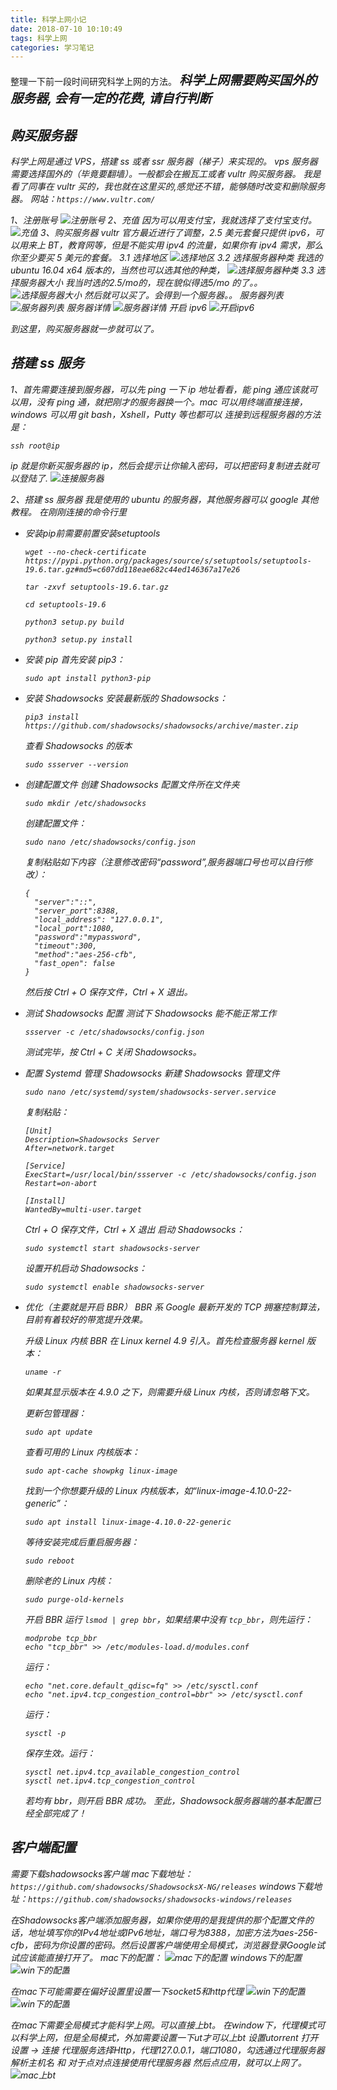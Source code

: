 ```yaml
---
title: 科学上网小记
date: 2018-07-10 10:10:49
tags: 科学上网
categories: 学习笔记
---
```


整理一下前一段时间研究科学上网的方法。
<b style="font-size: 20px;"><i>科学上网需要购买国外的服务器, 会有一定的花费, 请自行判断<i></b>

## 购买服务器

科学上网是通过 VPS，搭建 ss 或者 ssr 服务器（梯子）来实现的。
vps 服务器需要选择国外的（毕竟要翻墙）。一般都会在搬瓦工或者 vultr 购买服务器。
我是看了同事在 vultr 买的，我也就在这里买的,感觉还不错，能够随时改变和删除服务器。
网站：`https://www.vultr.com/`

1、注册账号
![注册账号](https://github.com/kaisa911/studyNotes/blob/master/public/image/zhucezhanghao.png?raw=true)
2、充值
因为可以用支付宝，我就选择了支付宝支付。
![充值](https://github.com/kaisa911/studyNotes/blob/master/public/image/chongzhi.png?raw=true)
3、购买服务器
vultr 官方最近进行了调整，2.5 美元套餐只提供 ipv6，可以用来上 BT，教育网等，但是不能实用 ipv4 的流量，如果你有 ipv4 需求，那么你至少要买 5 美元的套餐。
3.1 选择地区
![选择地区](https://github.com/kaisa911/studyNotes/blob/master/public/image/fuwuqi01.png?raw=true)
3.2 选择服务器种类
我选的 ubuntu 16.04 x64 版本的，当然也可以选其他的种类，
![选择服务器种类](https://github.com/kaisa911/studyNotes/blob/master/public/image/fuwuqi02.png?raw=true)
3.3 选择服务器大小
我当时选的$2.5/mo 的，现在貌似得选$5/mo 的了。。
![选择服务器大小](https://github.com/kaisa911/studyNotes/blob/master/public/image/fuwuqi03.png?raw=true)
然后就可以买了。会得到一个服务器。。
服务器列表
![服务器列表](https://github.com/kaisa911/studyNotes/blob/master/public/image/fuwuqi04.png?raw=true)
服务器详情
![服务器详情](https://github.com/kaisa911/studyNotes/blob/master/public/image/fuwuqi05.png?raw=true)
开启 ipv6
![开启ipv6](https://github.com/kaisa911/studyNotes/blob/master/public/image/fuwuqi06.png?raw=true)

到这里，购买服务器就一步就可以了。

## 搭建 ss 服务

1、首先需要连接到服务器，可以先 ping 一下 ip 地址看看，能 ping 通应该就可以用，没有 ping 通，就把刚才的服务器换一个。mac 可以用终端直接连接，windows 可以用 git bash，Xshell，Putty 等也都可以
连接到远程服务器的方法是：

```
ssh root@ip
```

ip 就是你新买服务器的 ip，然后会提示让你输入密码，可以把密码复制进去就可以登陆了.
![连接服务器](https://github.com/kaisa911/studyNotes/blob/master/public/image/lianjie01.png?raw=true)

2、搭建 ss 服务器
我是使用的 ubuntu 的服务器，其他服务器可以 google 其他教程。
在刚刚连接的命令行里

- 安装pip前需要前置安装setuptools
  ```
  wget --no-check-certificate  https://pypi.python.org/packages/source/s/setuptools/setuptools-19.6.tar.gz#md5=c607dd118eae682c44ed146367a17e26

  tar -zxvf setuptools-19.6.tar.gz

  cd setuptools-19.6

  python3 setup.py build

  python3 setup.py install

  ```
- 安装 pip
  首先安装 pip3：
  ```
  sudo apt install python3-pip
  ```
- 安装 Shadowsocks
  安装最新版的 Shadowsocks：
  ```
  pip3 install https://github.com/shadowsocks/shadowsocks/archive/master.zip
  ```
  查看 Shadowsocks 的版本
  ```
  sudo ssserver --version
  ```
- 创建配置文件
  创建 Shadowsocks 配置文件所在文件夹
  ```
  sudo mkdir /etc/shadowsocks
  ```
  创建配置文件：
  ```
  sudo nano /etc/shadowsocks/config.json
  ```
  复制粘贴如下内容（注意修改密码“password”,服务器端口号也可以自行修改）：
  ```
  {
    "server":"::",
    "server_port":8388,
    "local_address": "127.0.0.1",
    "local_port":1080,
    "password":"mypassword",
    "timeout":300,
    "method":"aes-256-cfb",
    "fast_open": false
  }
  ```
  然后按 Ctrl + O 保存文件，Ctrl + X 退出。
- 测试 Shadowsocks 配置
  测试下 Shadowsocks 能不能正常工作
  ```
  ssserver -c /etc/shadowsocks/config.json
  ```
  测试完毕，按 Ctrl + C 关闭 Shadowsocks。
- 配置 Systemd 管理 Shadowsocks
  新建 Shadowsocks 管理文件

  ```
  sudo nano /etc/systemd/system/shadowsocks-server.service
  ```

  复制粘贴：

  ```
  [Unit]
  Description=Shadowsocks Server
  After=network.target

  [Service]
  ExecStart=/usr/local/bin/ssserver -c /etc/shadowsocks/config.json
  Restart=on-abort

  [Install]
  WantedBy=multi-user.target
  ```

  Ctrl + O 保存文件，Ctrl + X 退出
  启动 Shadowsocks：

  ```
  sudo systemctl start shadowsocks-server
  ```

  设置开机启动 Shadowsocks：

  ```
  sudo systemctl enable shadowsocks-server
  ```

- 优化（主要就是开启 BBR）
  BBR 系 Google 最新开发的 TCP 拥塞控制算法，目前有着较好的带宽提升效果。

  升级 Linux 内核
    BBR 在 Linux kernel 4.9 引入。首先检查服务器 kernel 版本：

  ```
  uname -r
  ```

  如果其显示版本在 4.9.0 之下，则需要升级 Linux 内核，否则请忽略下文。

  更新包管理器：

  ```
  sudo apt update
  ```

  查看可用的 Linux 内核版本：

  ```
  sudo apt-cache showpkg linux-image
  ```

  找到一个你想要升级的 Linux 内核版本，如“linux-image-4.10.0-22-generic”：

  ```
  sudo apt install linux-image-4.10.0-22-generic
  ```

  等待安装完成后重启服务器：

  ```
  sudo reboot
  ```

  删除老的 Linux 内核：

  ```
  sudo purge-old-kernels
  ```

  开启 BBR
    运行 `lsmod | grep bbr`，如果结果中没有 `tcp_bbr`，则先运行：

  ```
  modprobe tcp_bbr
  echo "tcp_bbr" >> /etc/modules-load.d/modules.conf
  ```

  运行：

  ```
  echo "net.core.default_qdisc=fq" >> /etc/sysctl.conf
  echo "net.ipv4.tcp_congestion_control=bbr" >> /etc/sysctl.conf
  ```

  运行：

  ```
  sysctl -p
  ```

  保存生效。运行：

  ```
  sysctl net.ipv4.tcp_available_congestion_control
  sysctl net.ipv4.tcp_congestion_control
  ```

  若均有 bbr，则开启 BBR 成功。
  至此，Shadowsock服务器端的基本配置已经全部完成了！

## 客户端配置
需要下载shadowsocks客户端
mac下载地址：`https://github.com/shadowsocks/ShadowsocksX-NG/releases`
windows下载地址：`https://github.com/shadowsocks/shadowsocks-windows/releases`

在Shadowsocks客户端添加服务器，如果你使用的是我提供的那个配置文件的话，地址填写你的IPv4地址或IPv6地址，端口号为8388，加密方法为aes-256-cfb，密码为你设置的密码。然后设置客户端使用全局模式，浏览器登录Google试试应该能直接打开了。
mac下的配置：
![mac下的配置](https://github.com/kaisa911/studyNotes/blob/master/public/image/kehuduan01.png?raw=true)
windows下的配置
![win下的配置](https://github.com/kaisa911/studyNotes/blob/master/public/image/kehuduan02.png?raw=true)

在mac下可能需要在偏好设置里设置一下socket5和http代理
![win下的配置](https://github.com/kaisa911/studyNotes/blob/master/public/image/macpeizhi01.png?raw=true)
![win下的配置](https://github.com/kaisa911/studyNotes/blob/master/public/image/macpeizhi02.png?raw=true)

在mac下需要全局模式才能科学上网。可以直接上bt。
在window下，代理模式可以科学上网，但是全局模式，外加需要设置一下ut才可以上bt
设置utorrent
打开设置 -> 连接
代理服务选择Http，代理127.0.0.1，端口1080，勾选通过代理服务器解析主机名 和 对于点对点连接使用代理服务器
然后点应用，就可以上网了。
![mac上bt](https://github.com/kaisa911/studyNotes/blob/master/public/image/bt01.png?raw=true)
